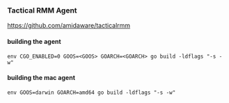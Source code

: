 ### Tactical RMM Agent
https://github.com/amidaware/tacticalrmm

#### building the agent
```
env CGO_ENABLED=0 GOOS=<GOOS> GOARCH=<GOARCH> go build -ldflags "-s -w"
```

#### building the mac agent
```
env GOOS=darwin GOARCH=amd64 go build -ldflags "-s -w"
```